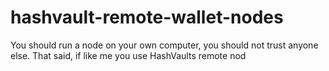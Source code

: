 # hashvault-remote-wallet-nodes
You should run a node on your own computer, you should not trust anyone else. That said, if like me you use HashVaults remote nod

